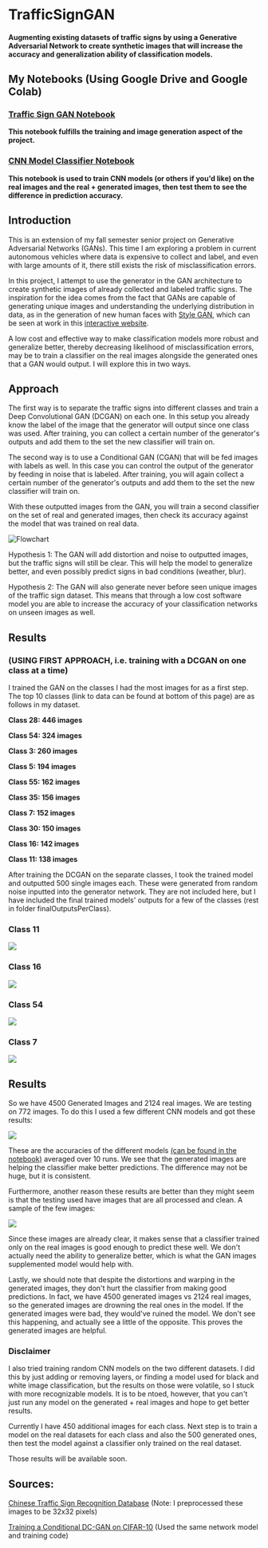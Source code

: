 # TrafficSignGAN

#### Augmenting existing datasets of traffic signs by using a Generative Adversarial Network to create synthetic images that will increase the accuracy and generalization ability of classification models.

## My Notebooks (Using Google Drive and Google Colab)
### [Traffic Sign GAN Notebook](https://github.com/kah-ve/TrafficSignGAN/blob/master/TrafficSign-Conv2DGAN.ipynb) 
<b>This notebook fulfills the training and image generation aspect of the project.</b>

### [CNN Model Classifier Notebook](https://github.com/kah-ve/TrafficSignGAN/blob/master/TrafficSign_CNN.ipynb) 
<b>This notebook is used to train CNN models (or others if you'd like) on the real images and the real + generated images, then test them to see the difference in prediction accuracy.</b>

## Introduction
This is an extension of my fall semester senior project on Generative Adversarial Networks (GANs). This time I am exploring a problem in current autonomous vehicles where data is expensive to collect and label, and even with large amounts of it, there still exists the risk of misclassification errors. 

In this project, I attempt to use the generator in the GAN architecture to create synthetic images of already collected and labeled traffic signs. The inspiration for the idea comes from the fact that GANs are capable of generating unique images and understanding the underlying distribution in data, as in the generation of new human faces with [Style GAN](https://arxiv.org/abs/1812.04948), which can be seen at work in this [interactive website](https://thispersondoesnotexist.com/). 

A low cost and effective way to make classification models more robust and generalize better, thereby decreasing likelihood of misclassification errors, may be to train a classifier on the real images alongside the generated ones that a GAN would output. I will explore this in two ways.

## Approach

The first way is to separate the traffic signs into different classes and train a Deep Convolutional GAN (DCGAN) on each one. In this setup you already know the label of the image that the generator will output since one class was used. After training, you can collect a certain number of the generator's outputs and add them to the set the new classifier will train on.

The second way is to use a Conditional GAN (CGAN) that will be fed images with labels as well. In this case you can control the output of the generator by feeding in noise that is labeled. After training, you will again collect a certain number of the generator's outputs and add them to the set the new classifier will train on.

With these outputted images from the GAN, you will train a second classifier on the set of real and generated images, then check its accuracy against the model that was trained on real data.

![Flowchart](https://github.com/kah-ve/TrafficSignGAN/blob/master/miscImages/project_flowchart.png) 

Hypothesis 1: The GAN will add distortion and noise to outputted images, but the traffic signs will still be clear. This will help the model to generalize better, and even possibly predict signs in bad conditions (weather, blur). 

Hypothesis 2: The GAN will also generate never before seen unique images of the traffic sign dataset. This means that through a low cost software model you are able to increase the accuracy of your classification networks on unseen images as well.

## Results 
### (USING FIRST APPROACH, i.e. training with a DCGAN on one class at a time)

I trained the GAN on the classes I had the most images for as a first step. The top 10 classes (link to data can be found at bottom of this page) are as follows in my dataset.

**Class 28: 446 images**

**Class 54: 324 images**

**Class 3: 260 images**

**Class 5: 194 images**

**Class 55: 162 images**

**Class 35: 156 images**

**Class 7: 152 images**

**Class 30: 150 images**

**Class 16: 142 images**

**Class 11: 138 images**

After training the DCGAN on the separate classes, I took the trained model and outputted 500 single images each. These were generated from random noise inputted into the generator network. They are not included here, but I have included the final trained models' outputs for a few of the classes (rest in folder finalOutputsPerClass).

### Class 11
![](https://github.com/kah-ve/TrafficSignGAN/blob/master/finalOutputsPerClass/class_11.png)

### Class 16
![](https://github.com/kah-ve/TrafficSignGAN/blob/master/finalOutputsPerClass/class_16.png)

### Class 54
![](https://github.com/kah-ve/TrafficSignGAN/blob/master/finalOutputsPerClass/class_54.png)

### Class 7
![](https://github.com/kah-ve/TrafficSignGAN/blob/master/finalOutputsPerClass/class_7.png)

## Results
So we have 4500 Generated Images and 2124 real images. We are testing on 772 images. To do this I used a few different CNN models and got these results:

![](https://github.com/kah-ve/TrafficSignGAN/blob/master/miscImages/ModelResults.PNG)

These are the accuracies of the different models [(can be found in the notebook)](https://github.com/kah-ve/TrafficSignGAN/blob/master/TrafficSign_CNN.ipynb) averaged over 10 runs. We see that the generated images are helping the classifier make better predictions. The difference may not be huge, but it is consistent. 

Furthermore, another reason these results are better than they might seem is that the testing used have images that are all processed and clean. A sample of the few images: 

![](https://github.com/kah-ve/TrafficSignGAN/blob/master/miscImages/SampleTestImages.PNG)

Since these images are already clear, it makes sense that a classifier trained only on the real images is good enough to predict these well. We don't actually need the ability to generalize better, which is what the GAN images supplemented model would help with. 

Lastly, we should note that despite the distortions and warping in the generated images, they don't hurt the classifier from making good predictions. In fact, we have 4500 generated images vs 2124 real images, so the generated images are drowning the real ones in the model. If the generated images were bad, they would've ruined the model. We don't see this happening, and actually see a little of the opposite. This proves the generated images are helpful.

### Disclaimer

I also tried training random CNN models on the two different datasets. I did this by just adding or removing layers, or finding a model used for black and white image classification, but the results on those were volatile, so I stuck with more recognizable models. It is to be ntoed, however, that you can't just run any model on the generated + real images and hope to get better results.

Currently I have 450 additional images for each class. Next step is to train a model on the real datasets for each class and also the 500 generated ones, then test the model against a classifier only trained on the real dataset.

Those results will be available soon.

## Sources: 

[Chinese Traffic Sign Recognition Database](http://www.nlpr.ia.ac.cn/pal/trafficdata/recognition.html) (Note:  I preprocessed these images to be 32x32 pixels)

[Training a Conditional DC-GAN on CIFAR-10](https://medium.com/@utk.is.here/training-a-conditional-dc-gan-on-cifar-10-fce88395d610) (Used the same network model and training code)
